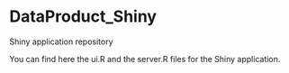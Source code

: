 # DataProduct_Shiny
Shiny application repository

You can find here the ui.R and the server.R files for the Shiny application.